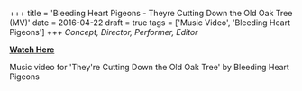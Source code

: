 +++
title = 'Bleeding Heart Pigeons - Theyre Cutting Down the Old Oak Tree (MV)'
date = 2016-04-22
draft = true
tags = ['Music Video', 'Bleeding Heart Pigeons']
+++
_Concept, Director, Performer, Editor_

[**Watch Here**](https://youtu.be/VZTdYBqTzoA?si=_IhASN5jJsg3_do5)

Music video for 'They're Cutting Down the Old Oak Tree' by Bleeding Heart Pigeons